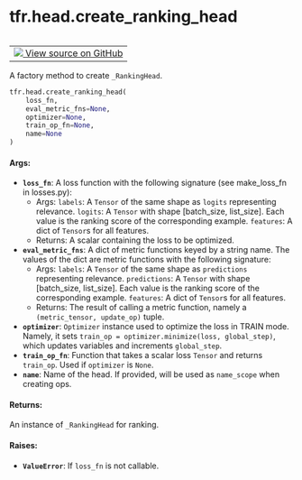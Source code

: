 <div itemscope itemtype="http://developers.google.com/ReferenceObject">
<meta itemprop="name" content="tfr.head.create_ranking_head" />
<meta itemprop="path" content="Stable" />
</div>

# tfr.head.create_ranking_head

<!-- Insert buttons -->

<table class="tfo-notebook-buttons tfo-api" align="left">

<td>
  <a target="_blank" href="https://github.com/tensorflow/ranking/tree/master/tensorflow_ranking/python/head.py">
    <img src="https://www.tensorflow.org/images/GitHub-Mark-32px.png" />
    View source on GitHub
  </a>
</td></table>

<!-- Start diff -->

A factory method to create `_RankingHead`.

```python
tfr.head.create_ranking_head(
    loss_fn,
    eval_metric_fns=None,
    optimizer=None,
    train_op_fn=None,
    name=None
)
```

<!-- Placeholder for "Used in" -->

#### Args:

*   <b>`loss_fn`</b>: A loss function with the following signature (see
    make_loss_fn in losses.py):
    *   Args: `labels`: A `Tensor` of the same shape as `logits` representing
        relevance. `logits`: A `Tensor` with shape [batch_size, list_size]. Each
        value is the ranking score of the corresponding example. `features`: A
        dict of `Tensor`s for all features.
    *   Returns: A scalar containing the loss to be optimized.
*   <b>`eval_metric_fns`</b>: A dict of metric functions keyed by a string name.
    The values of the dict are metric functions with the following signature:
    *   Args: `labels`: A `Tensor` of the same shape as `predictions`
        representing relevance. `predictions`: A `Tensor` with shape
        [batch_size, list_size]. Each value is the ranking score of the
        corresponding example. `features`: A dict of `Tensor`s for all features.
    *   Returns: The result of calling a metric function, namely a
        `(metric_tensor, update_op)` tuple.
*   <b>`optimizer`</b>: `Optimizer` instance used to optimize the loss in TRAIN
    mode. Namely, it sets `train_op = optimizer.minimize(loss, global_step)`,
    which updates variables and increments `global_step`.
*   <b>`train_op_fn`</b>: Function that takes a scalar loss `Tensor` and returns
    `train_op`. Used if `optimizer` is `None`.
*   <b>`name`</b>: Name of the head. If provided, will be used as `name_scope`
    when creating ops.

#### Returns:

An instance of `_RankingHead` for ranking.

#### Raises:

*   <b>`ValueError`</b>: If `loss_fn` is not callable.
